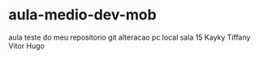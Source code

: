 # aula-medio-dev-mob
aula teste do meu repositorio git
alteracao pc local sala 15
Kayky
Tiffany
Vitor Hugo